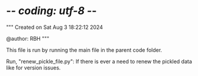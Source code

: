 # -*- coding: utf-8 -*-
"""
Created on Sat Aug  3 18:22:12 2024

@author: RBH
"""

This file is run by running the main file in the parent code folder.

Run, "renew_pickle_file.py": If there is ever a need to renew the pickled data like for version issues.


